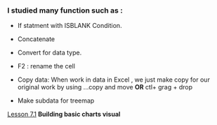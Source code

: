 



### I studied many function such as :


- If statment with ISBLANK Condition.

- Concatenate 

- Convert for data type.

- F2 : rename the cell

- Copy data: When work in data in Excel , we just make copy for our original work by using ...copy and move  **OR** ctl+ grag + drop

- Make subdata for treemap 

[Lesson 7.1](https://www.linkedin.com/learning/learning-data-analytics-2/building-basic-charts-visual?contextUrn=urn%3Ali%3AlyndaLearningPath%3A5ec59c4a498e70845153bbc5&resume=false)  **Building basic charts visual**
